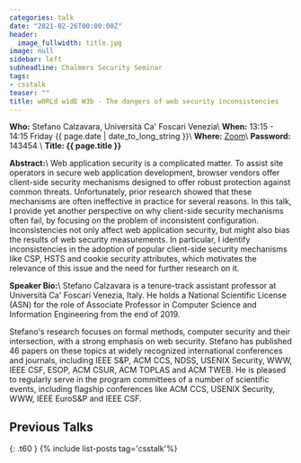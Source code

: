 ```yaml
---
categories: talk
date: "2021-02-26T00:00:00Z"
header:
  image_fullwidth: title.jpg
image: null
sidebar: left
subheadline: Chalmers Security Seminar
tags:
- csstalk
teaser: ""
title: w0RLd w1dE W3b - The dangers of web security inconsistencies
---
```

**Who:**  Stefano Calzavara, Università Ca' Foscari Venezia\\
**When:**  13:15 - 14:15 Friday {{ page.date | date_to_long_string }}\\
**Where:**  [Zoom](https://chalmers.zoom.us/my/securityseminar?pwd=UHBtVWtvSUs0STNoYTdiUmwreGRTUT09)\\
**Password:**  143454 \\
**Title: {{ page.title }}**

**Abstract:**\\
Web application security is a complicated matter. To assist site operators in secure web application development, browser vendors offer client-side security mechanisms designed to offer robust protection against common threats. Unfortunately, prior research showed that these mechanisms are often ineffective in practice for several reasons. In this talk, I provide yet another perspective on why client-side security mechanisms often fail, by focusing on the problem of inconsistent configuration. Inconsistencies not only affect web application security, but might also bias the results of web security measurements. In particular, I identify inconsistencies in the adoption of popular client-side security mechanisms like CSP, HSTS and cookie security attributes, which motivates the relevance of this issue and the need for further research on it.


**Speaker Bio:**\\
Stefano Calzavara is a tenure-track assistant professor at Università Ca' Foscari Venezia, Italy. He holds a National Scientific License (ASN) for the role of Associate Professor in Computer Science and Information Engineering from the end of 2019.

Stefano's research focuses on formal methods, computer security and their intersection, with a strong emphasis on web security. Stefano has published 46 papers on these topics at widely recognized international conferences and journals, including IEEE S&P, ACM CCS, NDSS, USENIX Security, WWW, IEEE CSF, ESOP, ACM CSUR, ACM TOPLAS and ACM TWEB. He is pleased to regularly serve in the program committees of a number of scientific events, including flagship conferences like ACM CCS, USENIX Security, WWW, IEEE EuroS&P and IEEE CSF.


## Previous Talks
{: .t60 }
{% include list-posts tag='csstalk'%}
